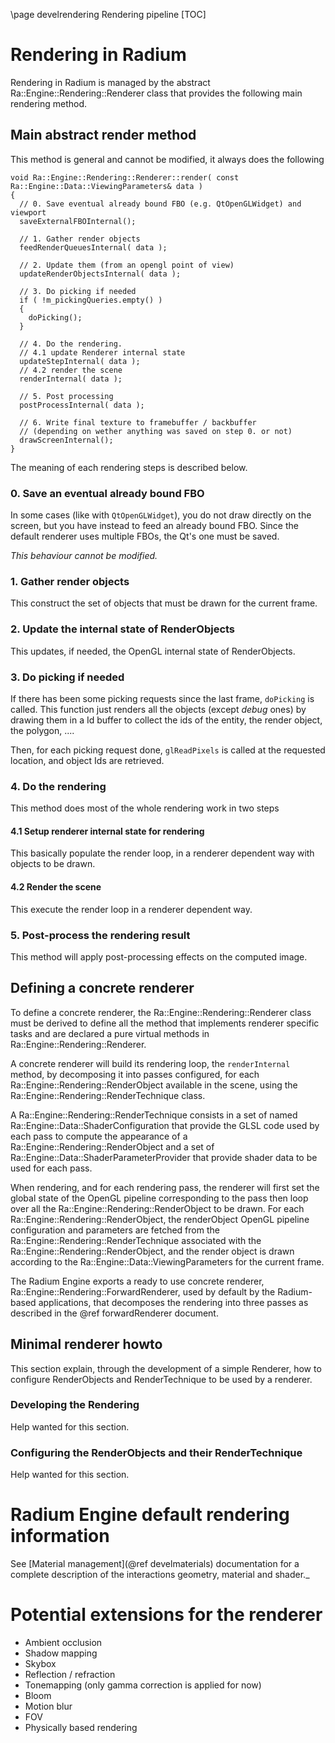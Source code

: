 \page develrendering  Rendering pipeline
[TOC]

# Rendering in Radium
Rendering in Radium is managed by the abstract Ra::Engine::Rendering::Renderer class that provides the following main rendering method. 

## Main abstract render method

This method is general and cannot be modified, it always does the following

~~~{.cpp}
void Ra::Engine::Rendering::Renderer::render( const Ra::Engine::Data::ViewingParameters& data )
{
  // 0. Save eventual already bound FBO (e.g. QtOpenGLWidget) and viewport
  saveExternalFBOInternal();

  // 1. Gather render objects
  feedRenderQueuesInternal( data );

  // 2. Update them (from an opengl point of view)
  updateRenderObjectsInternal( data );

  // 3. Do picking if needed
  if ( !m_pickingQueries.empty() )
  {
    doPicking();
  }

  // 4. Do the rendering.
  // 4.1 update Renderer internal state
  updateStepInternal( data );
  // 4.2 render the scene
  renderInternal( data );

  // 5. Post processing
  postProcessInternal( data );

  // 6. Write final texture to framebuffer / backbuffer
  // (depending on wether anything was saved on step 0. or not)
  drawScreenInternal();
}
~~~
The meaning of each rendering steps is described below.

### 0. Save an eventual already bound FBO
In some cases (like with `QtOpenGLWidget`), you do not draw directly on the screen, but you have instead
to feed an already bound FBO. Since the default renderer uses multiple FBOs, the Qt's one must be saved.

_This behaviour cannot be modified._

### 1. Gather render objects
This construct the set of objects that must be drawn for the current frame.

### 2. Update the internal state of RenderObjects
This updates, if needed, the OpenGL internal state of RenderObjects.

### 3. Do picking if needed
If there has been some picking requests since the last frame, `doPicking` is called.
This function just renders all the objects (except _debug_ ones) by drawing them in a Id buffer to collect the ids 
of the entity, the render object, the polygon, ....

Then, for each picking request done, `glReadPixels` is called at the requested location, and object Ids are retrieved.

### 4. Do the rendering
This method does most of the whole rendering work in two steps
#### 4.1 Setup renderer internal state for rendering
This basically populate the render loop, in a renderer dependent way with objects to be drawn.
#### 4.2 Render the scene
This execute the render loop in a renderer dependent way.

### 5. Post-process the rendering result
This method will apply post-processing effects on the computed image.

## Defining a concrete renderer

To define a concrete renderer, the Ra::Engine::Rendering::Renderer class must be derived to define all the method that 
implements renderer specific tasks and are declared a pure virtual methods in Ra::Engine::Rendering::Renderer.

A concrete renderer will build its rendering loop, the `renderInternal` method, by decomposing it into passes 
configured, for each Ra::Engine::Rendering::RenderObject available in the scene, using the 
Ra::Engine::Rendering::RenderTechnique class.

A Ra::Engine::Rendering::RenderTechnique consists in a set of named Ra::Engine::Data::ShaderConfiguration that provide 
the GLSL code used by each pass to compute the appearance of a Ra::Engine::Rendering::RenderObject and a set of 
Ra::Engine::Data::ShaderParameterProvider that provide shader data to be used for each pass.

When rendering, and for each rendering pass, the renderer will first set the global state of the OpenGL pipeline 
corresponding to the pass then loop over all the Ra::Engine::Rendering::RenderObject to be drawn.
For each Ra::Engine::Rendering::RenderObject, the renderObject OpenGL pipeline configuration and parameters are fetched 
from the Ra::Engine::Rendering::RenderTechnique associated with the Ra::Engine::Rendering::RenderObject, and the 
render object is drawn according to the Ra::Engine::Data::ViewingParameters for the current frame.

The Radium Engine exports a ready to use concrete renderer, Ra::Engine::Rendering::ForwardRenderer, used by default by
the Radium-based applications, that decomposes the rendering into three passes as described in the @ref forwardRenderer
document.

## Minimal renderer howto
This section explain, through the development of a simple Renderer, how to configure RenderObjects and RenderTechnique 
to be used by a renderer.

### Developing the Rendering
Help wanted for this section.

### Configuring the RenderObjects and their RenderTechnique
Help wanted for this section.


# Radium Engine default rendering information

See [Material management](@ref develmaterials) documentation for a complete description of the 
interactions geometry, material and shader._



# Potential extensions for the renderer
*   Ambient occlusion
*   Shadow mapping
*   Skybox
*   Reflection / refraction
*   Tonemapping (only gamma correction is applied for now)
*   Bloom
*   Motion blur
*   FOV
*   Physically based rendering
